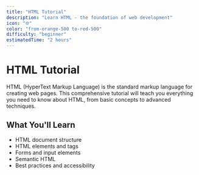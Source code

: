 ```yaml
---
title: "HTML Tutorial"
description: "Learn HTML - the foundation of web development"
icon: "🌐"
color: "from-orange-500 to-red-500"
difficulty: "beginner"
estimatedTime: "2 hours"
---
```


# HTML Tutorial

HTML (HyperText Markup Language) is the standard markup language for creating web pages. This comprehensive tutorial will teach you everything you need to know about HTML, from basic concepts to advanced techniques.

## What You'll Learn

- HTML document structure
- HTML elements and tags
- Forms and input elements
- Semantic HTML
- Best practices and accessibility
